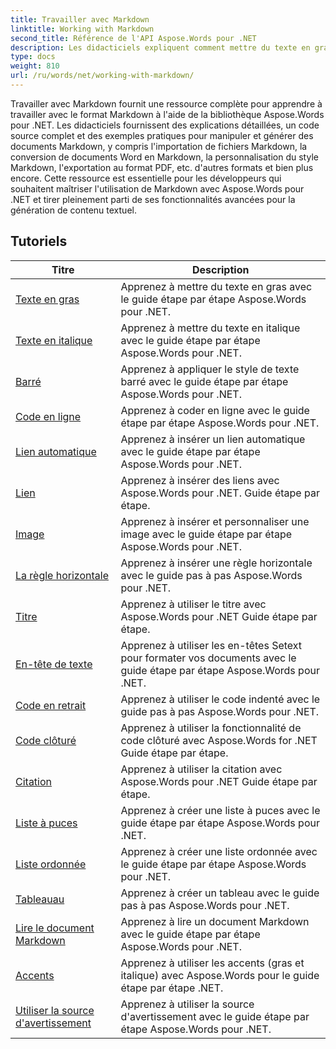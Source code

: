 ```yaml
---
title: Travailler avec Markdown
linktitle: Working with Markdown
second_title: Référence de l'API Aspose.Words pour .NET
description: Les didacticiels expliquent comment mettre du texte en gras, du texte en italique, barré, du code en ligne, des liens automatiques, ajouter une image, une liste ordonnée, un en-tête, un tableau et lire un document de démarquage à l'aide d'Aspose.Words pour .NET.
type: docs
weight: 810
url: /ru/words/net/working-with-markdown/
---
```


Travailler avec Markdown fournit une ressource complète pour apprendre à travailler avec le format Markdown à l'aide de la bibliothèque Aspose.Words pour .NET. Les didacticiels fournissent des explications détaillées, un code source complet et des exemples pratiques pour manipuler et générer des documents Markdown, y compris l'importation de fichiers Markdown, la conversion de documents Word en Markdown, la personnalisation du style Markdown, l'exportation au format PDF, etc. d'autres formats et bien plus encore. Cette ressource est essentielle pour les développeurs qui souhaitent maîtriser l'utilisation de Markdown avec Aspose.Words pour .NET et tirer pleinement parti de ses fonctionnalités avancées pour la génération de contenu textuel.

 ## Tutoriels
| Titre | Description |
| --- | --- |
| [Texte en gras](./bold-text/) | Apprenez à mettre du texte en gras avec le guide étape par étape Aspose.Words pour .NET. |
| [Texte en italique](./italic-text/) | Apprenez à mettre du texte en italique avec le guide étape par étape Aspose.Words pour .NET. |
| [Barré](./strikethrough/) | Apprenez à appliquer le style de texte barré avec le guide étape par étape Aspose.Words pour .NET. |
| [Code en ligne](./inline-code/) | Apprenez à coder en ligne avec le guide étape par étape Aspose.Words pour .NET. |
| [Lien automatique](./autolink/) | Apprenez à insérer un lien automatique avec le guide étape par étape Aspose.Words pour .NET. |
| [Lien](./link/) | Apprenez à insérer des liens avec Aspose.Words pour .NET. Guide étape par étape. |
| [Image](./image/) | Apprenez à insérer et personnaliser une image avec le guide étape par étape Aspose.Words pour .NET. |
| [La règle horizontale](./horizontal-rule/) | Apprenez à insérer une règle horizontale avec le guide pas à pas Aspose.Words pour .NET. |
| [Titre](./heading/) | Apprenez à utiliser le titre avec Aspose.Words pour .NET Guide étape par étape. |
| [En-tête de texte](./setext-heading/) | Apprenez à utiliser les en-têtes Setext pour formater vos documents avec le guide étape par étape Aspose.Words pour .NET. |
| [Code en retrait](./indented-code/) | Apprenez à utiliser le code indenté avec le guide pas à pas Aspose.Words pour .NET. |
| [Code clôturé](./fenced-code/) | Apprenez à utiliser la fonctionnalité de code clôturé avec Aspose.Words for .NET Guide étape par étape. |
| [Citation](./quote/) | Apprenez à utiliser la citation avec Aspose.Words pour .NET Guide étape par étape. |
| [Liste à puces](./bulleted-list/) | Apprenez à créer une liste à puces avec le guide étape par étape Aspose.Words pour .NET. |
| [Liste ordonnée](./ordered-list/) | Apprenez à créer une liste ordonnée avec le guide étape par étape Aspose.Words pour .NET. |
| [Tableauau](./table/) | Apprenez à créer un tableau avec le guide pas à pas Aspose.Words pour .NET. |
| [Lire le document Markdown](./read-markdown-document/) | Apprenez à lire un document Markdown avec le guide étape par étape Aspose.Words pour .NET. |
| [Accents](./emphases/) | Apprenez à utiliser les accents (gras et italique) avec Aspose.Words pour le guide étape par étape .NET. |
| [Utiliser la source d'avertissement](./use-warning-source/) | Apprenez à utiliser la source d'avertissement avec le guide étape par étape Aspose.Words pour .NET. |
